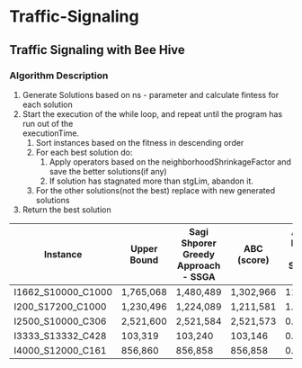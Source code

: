 # Traffic-Signaling
## Traffic Signaling with Bee Hive
### Algorithm Description

1. Generate Solutions based on ns - parameter and calculate fintess for each solution
2. Start the execution of the while loop, and repeat until the program has run out of the  
    executionTime.
   1. Sort instances based on the fitness in descending order
   2. For each best solution do:
       1. Apply operators based on the neighborhoodShrinkageFactor and save the better solutions(if any)
       2. If solution has stagnated more than stgLim, abandon it.
   3. For the other solutions(not the best) replace with new generated solutions
3. Return the best solution

| Instance | Upper Bound | Sagi Shporer Greedy Approach - SSGA | ABC (score) | ABC Best vs. SSGA (%) | ABC Avg vs. SSGA (%) | (SSGA+ABC Best) vs. SSGA score | (SSGA+ABC Best) vs. SSGA (%) |
|----------|-------------|-----------------------------------|-------------|-----------------------|----------------------|-------------------------------|-----------------------------|
|I1662_S10000_C1000| 1,765,068|	1,480,489|	1,302,966|	11.99|	12.13|	1,480,489|	0.000|
|I200_S17200_C1000|	1,230,496|	1,224,089|	1,211,581|	1.02|	1.04|	1,224,089|	0.000|
|I2500_S10000_C306|	2,521,600|	2,521,584|	2,521,573|	0.0004|	0.0005|	2,521,584|	0.000|
|I3333_S13332_C428|	103,319|	103,240|	103,146|	0.0910|	0.0986|	103,241|	-0.001|
|I4000_S12000_C161|	856,860|	856,858|	856,858|	0.0000|	0.0001|	856,858|	0.000|														
